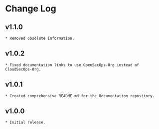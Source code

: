 # Change Log

## v1.1.0
    * Removed obsolete information.

## v1.0.2
    * Fixed documentation links to use OpenSecOps-Org instead of CloudSecOps-Org.

## v1.0.1
    * Created comprehensive README.md for the Documentation repository.

## v1.0.0
    * Initial release.
